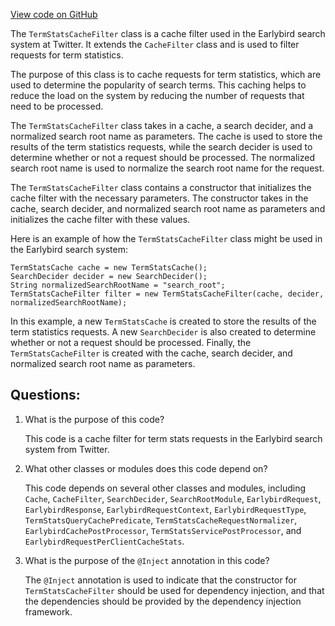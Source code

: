 [View code on GitHub](https://github.com/misbahsy/the-algorithm/src/java/com/twitter/search/earlybird_root/caching/TermStatsCacheFilter.java)

The `TermStatsCacheFilter` class is a cache filter used in the Earlybird search system at Twitter. It extends the `CacheFilter` class and is used to filter requests for term statistics. 

The purpose of this class is to cache requests for term statistics, which are used to determine the popularity of search terms. This caching helps to reduce the load on the system by reducing the number of requests that need to be processed. 

The `TermStatsCacheFilter` class takes in a cache, a search decider, and a normalized search root name as parameters. The cache is used to store the results of the term statistics requests, while the search decider is used to determine whether or not a request should be processed. The normalized search root name is used to normalize the search root name for the request. 

The `TermStatsCacheFilter` class contains a constructor that initializes the cache filter with the necessary parameters. The constructor takes in the cache, search decider, and normalized search root name as parameters and initializes the cache filter with these values. 

Here is an example of how the `TermStatsCacheFilter` class might be used in the Earlybird search system:

```
TermStatsCache cache = new TermStatsCache();
SearchDecider decider = new SearchDecider();
String normalizedSearchRootName = "search_root";
TermStatsCacheFilter filter = new TermStatsCacheFilter(cache, decider, normalizedSearchRootName);
```

In this example, a new `TermStatsCache` is created to store the results of the term statistics requests. A new `SearchDecider` is also created to determine whether or not a request should be processed. Finally, the `TermStatsCacheFilter` is created with the cache, search decider, and normalized search root name as parameters.
## Questions: 
 1. What is the purpose of this code?
    
    This code is a cache filter for term stats requests in the Earlybird search system from Twitter.

2. What other classes or modules does this code depend on?
    
    This code depends on several other classes and modules, including `Cache`, `CacheFilter`, `SearchDecider`, `SearchRootModule`, `EarlybirdRequest`, `EarlybirdResponse`, `EarlybirdRequestContext`, `EarlybirdRequestType`, `TermStatsQueryCachePredicate`, `TermStatsCacheRequestNormalizer`, `EarlybirdCachePostProcessor`, `TermStatsServicePostProcessor`, and `EarlybirdRequestPerClientCacheStats`.

3. What is the purpose of the `@Inject` annotation in this code?
    
    The `@Inject` annotation is used to indicate that the constructor for `TermStatsCacheFilter` should be used for dependency injection, and that the dependencies should be provided by the dependency injection framework.